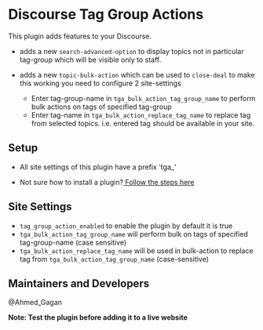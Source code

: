 # Discourse Tag Group Actions
This plugin adds features to your Discourse.

- adds a new `search-advanced-option` to display topics not in particular tag-group which will be visible only to staff.

- adds a new `topic-bulk-action` which can be used to `close-deal` to make this working you need to configure 2 site-settings
  - Enter tag-group-name in `tga_bulk_action_tag_group_name` to perform bulk actions on tags of specified tag-group
  - Enter tag-name in `tga_bulk_action_replace_tag_name` to replace tag from selected topics. i.e. entered tag should be available in your site.


## Setup
- All site settings of this plugin have a prefix 'tga_'

- Not sure how to install a plugin?<a href="https://meta.discourse.org/t/install-plugins-in-discourse/19157"> Follow the steps here</a>

## Site Settings
- `tag_group_action_enabled` to enable the plugin by default it is true
- `tga_bulk_action_tag_group_name` will perform bulk on tags of specified tag-group-name (case sensitive)
- `tga_bulk_action_replace_tag_name` will be used in bulk-action to replace tag from `tga_bulk_action_tag_group_name` (case-sensitive)

## Maintainers and Developers
@Ahmed_Gagan

**Note: Test the plugin before adding it to a live website**
